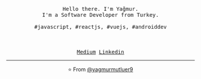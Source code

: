 



<p align="center">
  <br>
  <br>
  <br>
 <samp>Hello there. I'm Yağmur</a>.<br> I'm a Software Developer from Turkey.<br><br>#javascript, #reactjs, #vuejs, #androiddev</samp>
  <br>
  <br>
  <br>
  <br>
  <samp> <a href="https://medium.com/@yagmurmutluer">Medium</a> </samp>
 <samp> <a href="https://www.linkedin.com/in/yağmur-mutluer"> Linkedin</a> </samp>

 </p>

------------
<p align="center">⭐️ From <a href="https://github.com/yagmurmutluer9">@yagmurmutluer9</a></p>







